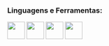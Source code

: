 ### Linguagens e Ferramentas:
<div>
<img src="https://cdn.jsdelivr.net/gh/devicons/devicon/icons/java/java-original-wordmark.svg" width="40" height= "40"/>
<img src="https://cdn.jsdelivr.net/gh/devicons/devicon/icons/postgresql/postgresql-original.svg" width="40" height= "40"/>
<img src="https://cdn.jsdelivr.net/gh/devicons/devicon/icons/javascript/javascript-original.svg" width="40" height= "40"/>
<img src="https://cdn.jsdelivr.net/gh/devicons/devicon/icons/react/react-original-wordmark.svg" width="40" height= "40"/>
          
</div>
                    
